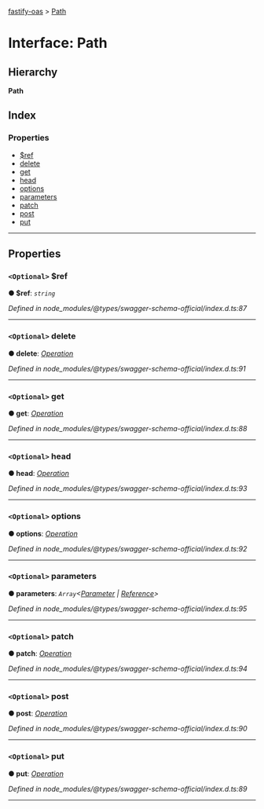 [fastify-oas](../README.md) > [Path](../interfaces/path.md)

# Interface: Path

## Hierarchy

**Path**

## Index

### Properties

* [$ref](path.md#_ref)
* [delete](path.md#delete)
* [get](path.md#get)
* [head](path.md#head)
* [options](path.md#options)
* [parameters](path.md#parameters)
* [patch](path.md#patch)
* [post](path.md#post)
* [put](path.md#put)

---

## Properties

<a id="_ref"></a>

### `<Optional>` $ref

**● $ref**: *`string`*

*Defined in node_modules/@types/swagger-schema-official/index.d.ts:87*

___
<a id="delete"></a>

### `<Optional>` delete

**● delete**: *[Operation](operation.md)*

*Defined in node_modules/@types/swagger-schema-official/index.d.ts:91*

___
<a id="get"></a>

### `<Optional>` get

**● get**: *[Operation](operation.md)*

*Defined in node_modules/@types/swagger-schema-official/index.d.ts:88*

___
<a id="head"></a>

### `<Optional>` head

**● head**: *[Operation](operation.md)*

*Defined in node_modules/@types/swagger-schema-official/index.d.ts:93*

___
<a id="options"></a>

### `<Optional>` options

**● options**: *[Operation](operation.md)*

*Defined in node_modules/@types/swagger-schema-official/index.d.ts:92*

___
<a id="parameters"></a>

### `<Optional>` parameters

**● parameters**: *`Array`<[Parameter](../#parameter) \| [Reference](reference.md)>*

*Defined in node_modules/@types/swagger-schema-official/index.d.ts:95*

___
<a id="patch"></a>

### `<Optional>` patch

**● patch**: *[Operation](operation.md)*

*Defined in node_modules/@types/swagger-schema-official/index.d.ts:94*

___
<a id="post"></a>

### `<Optional>` post

**● post**: *[Operation](operation.md)*

*Defined in node_modules/@types/swagger-schema-official/index.d.ts:90*

___
<a id="put"></a>

### `<Optional>` put

**● put**: *[Operation](operation.md)*

*Defined in node_modules/@types/swagger-schema-official/index.d.ts:89*

___

